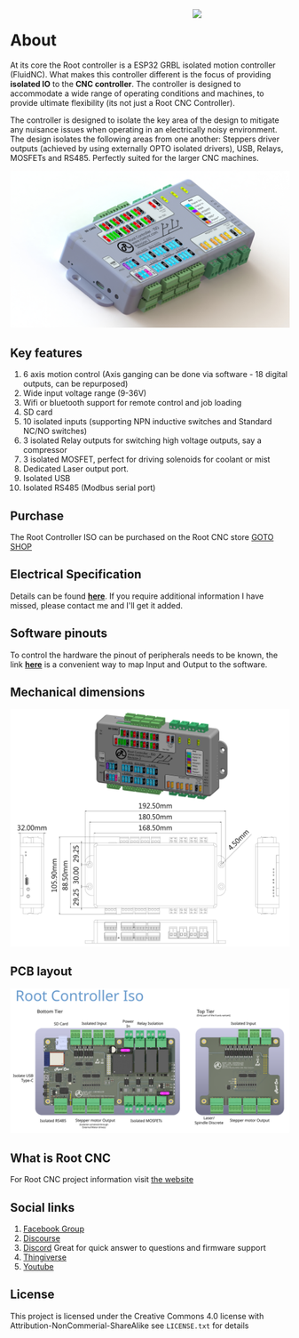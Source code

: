 <img align="right" width=175 src="https://github.com/RootCNC/Root-Controller-ISO/blob/master/Media/R_Logo.png" />

# About
At its core the Root controller is a ESP32 GRBL isolated motion controller (FluidNC). What makes this controller different is the focus of providing **isolated IO** to the **CNC controller**. The controller is designed to accommodate a wide range of operating conditions and machines, to provide ultimate flexibility (its not just a Root CNC Controller).

The controller is designed to isolate the key area of the design to mitigate any nuisance issues when operating in an electrically noisy environment. The design isolates the following areas from one another: Steppers driver outputs (achieved by using externally OPTO isolated drivers), USB, Relays, MOSFETs and RS485. Perfectly suited for the larger CNC machines. 

![Root Controller Render ](https://github.com/RootCNC/Root-Controller-ISO/blob/master/Media/Render_1.JPG)

## Key features 
1. 6 axis motion control (Axis ganging can be done via software - 18 digital outputs, can be repurposed)
2. Wide input voltage range (9-36V)
3. Wifi or bluetooth support for remote control and job loading
4. SD card
5. 10 isolated inputs (supporting NPN inductive switches and Standard NC/NO switches)
6. 3 isolated Relay outputs for switching high voltage outputs, say a compressor
7. 3 isolated MOSFET, perfect for driving solenoids for coolant or mist
8. Dedicated Laser output port. 
9. Isolated USB
10. Isolated RS485 (Modbus serial port)

## Purchase
The Root Controller ISO can be purchased on the Root CNC store
[GOTO SHOP](https://rootcnc.com/product-category/electronics/)
## Electrical Specification 
Details can be found [**here**](https://github.com/RootCNC/Root-Controller-ISO/blob/master/docs/ElectricalSpec.md). If you require additional information I have missed, please contact me and I'll get it added.
## Software pinouts
To control the hardware the pinout of peripherals needs to be known, the link **[here](https://github.com/RootCNC/Root-Controller-ISO/blob/master/docs/Pinout.md)** is a convenient way to map Input and Output to the software.
## Mechanical dimensions
![Root Controller Rev 2.0 dimensions](https://github.com/RootCNC/Root-Controller-ISO/blob/master/Media/Dimensions_Rev2.0.PNG)
## PCB layout
![Root Controller Rev 2.0 PCB Layout](https://github.com/RootCNC/Root-Controller-ISO/blob/master/Media/IO_Layout.svg)

## What is Root CNC
For Root CNC project information 
visit [the website](https://rootcnc.com)
## Social links

 1. [Facebook Group](https://www.facebook.com/groups/rootcnc/) 
 2. [Discourse](https://rootcnc.discourse.group/) 
 3. [Discord](https://discord.gg/93Ue5SwthW) Great for quick answer to questions and firmware support
 4. [Thingiverse](https://www.thingiverse.com/sailorpete/designs) 
 5. [Youtube](https://www.youtube.com/c/sailorpete12/)

## License

This project is licensed under the Creative Commons 4.0 license with 
Attribution-NonCommerial-ShareAlike see `LICENSE.txt` for details